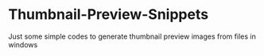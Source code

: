 # Thumbnail-Preview-Snippets

Just some simple codes to generate thumbnail preview images from files in windows
